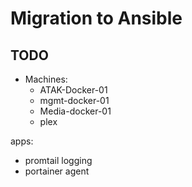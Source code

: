 # Migration to Ansible

## TODO
- Machines:
  - ATAK-Docker-01
  - mgmt-docker-01
  - Media-docker-01
  - plex

apps:
  - promtail logging
  - portainer agent